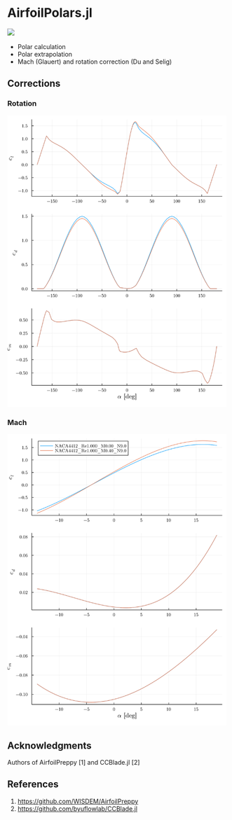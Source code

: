 # AirfoilPolars.jl

[![](https://img.shields.io/badge/docs-dev-blue.svg)](https://christianhauschel.github.io/AirfoilPolars.jl/dev/)

- Polar calculation
- Polar extrapolation
- Mach (Glauert) and rotation correction (Du and Selig)

## Corrections

### Rotation

<img src="docs/src/assets/rotation.svg" width=500px></img>

### Mach

<img src="docs/src/assets/mach.svg" width=500px></img>

## Acknowledgments

Authors of AirfoilPreppy [1] and CCBlade.jl [2]

## References

1. <https://github.com/WISDEM/AirfoilPreppy>
2. <https://github.com/byuflowlab/CCBlade.jl>
